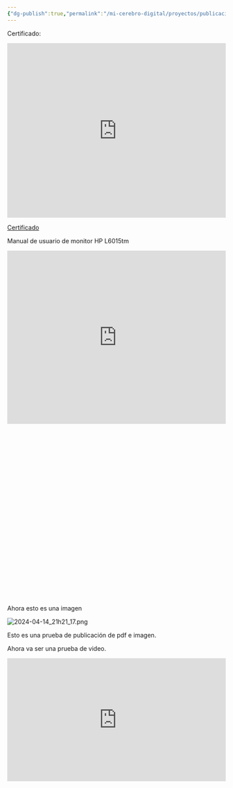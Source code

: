 ```yaml
---
{"dg-publish":true,"permalink":"/mi-cerebro-digital/proyectos/publicacion-web/inicio/","tags":["gardenEntry"]}
---
```



Certificado:

<div style="padding-bottom:80%; position:relative; display:block; width: 100%">
	<iframe width="100%" height="100%" src="https://drive.google.com/file/d/0Bz82Y2lTBnEILXhnZzZWb29pWEE/preview?resourcekey=0-3GG0H5RM0eYL6yymDhPXtA" title="Certificado" frameborder="0" style="position:absolute; top:0; left:0" allowfullscreen></iframe>
</div>




[Certificado](https://drive.google.com/file/d/0Bz82Y2lTBnEILXhnZzZWb29pWEE/preview?resourcekey=0-3GG0H5RM0eYL6yymDhPXtA)

Manual de usuario de monitor HP L6015tm


<div style="padding-bottom:80%; position:relative; display:block; width: 100%">
<iframe
	    src="https://drive.google.com/viewerng/viewer?embedded=true&url=https://itgstore.ro/download/manual/13104.pdf#toolbar=0&scrollbar=0"
	    frameBorder="0"
	    scrolling="auto"
	    height="400"
	    width="100%"
	    style="position=absolute"
></iframe></div>




Ahora esto es una imagen

![2024-04-14_21h21_17.png](/img/user/Mi%20Cerebro%20Digital/%F0%9F%93%88Proyectos/%F0%9F%95%B8%EF%B8%8FPublicaci%C3%B3n%20-%20Web/%F0%9F%93%8EAnexos/2024-04-14_21h21_17.png)

Esto es una prueba de publicación de pdf e imagen.

Ahora va ser una prueba de video.

<div style="padding-bottom:56.25%; position:relative; display:block; width: 100%">
	<iframe width="100%" height="100%" src="https://www.youtube.com/embed/WPAV1SNkdFg" title="YouTube video player" frameborder="0" allow="accelerometer; autoplay; clipboard-write; encrypted-media; gyroscope; picture-in-picture; web-share" style="position:absolute; top:0; left:0" allowfullscreen></iframe>
</div>

